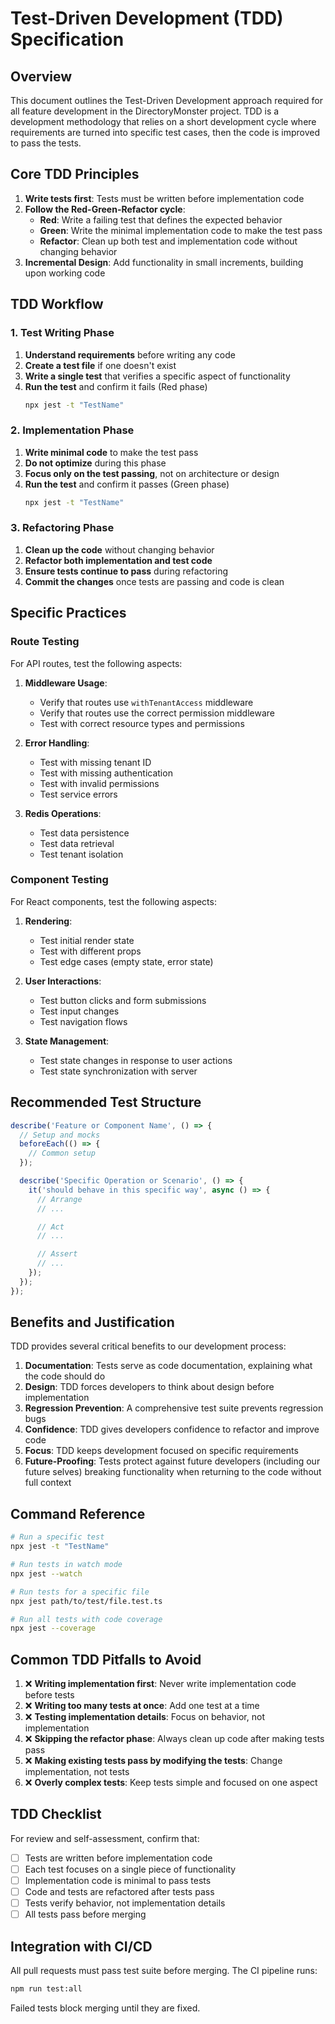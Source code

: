 # Test-Driven Development (TDD) Specification

## Overview

This document outlines the Test-Driven Development approach required for all feature development in the DirectoryMonster project. TDD is a development methodology that relies on a short development cycle where requirements are turned into specific test cases, then the code is improved to pass the tests.

## Core TDD Principles

1. **Write tests first**: Tests must be written before implementation code
2. **Follow the Red-Green-Refactor cycle**:
   - **Red**: Write a failing test that defines the expected behavior
   - **Green**: Write the minimal implementation code to make the test pass
   - **Refactor**: Clean up both test and implementation code without changing behavior
3. **Incremental Design**: Add functionality in small increments, building upon working code

## TDD Workflow

### 1. Test Writing Phase

1. **Understand requirements** before writing any code
2. **Create a test file** if one doesn't exist
3. **Write a single test** that verifies a specific aspect of functionality
4. **Run the test** and confirm it fails (Red phase)
   ```bash
   npx jest -t "TestName"
   ```

### 2. Implementation Phase

1. **Write minimal code** to make the test pass
2. **Do not optimize** during this phase
3. **Focus only on the test passing**, not on architecture or design
4. **Run the test** and confirm it passes (Green phase)
   ```bash
   npx jest -t "TestName"
   ```

### 3. Refactoring Phase

1. **Clean up the code** without changing behavior
2. **Refactor both implementation and test code**
3. **Ensure tests continue to pass** during refactoring
4. **Commit the changes** once tests are passing and code is clean

## Specific Practices

### Route Testing

For API routes, test the following aspects:

1. **Middleware Usage**:
   - Verify that routes use `withTenantAccess` middleware
   - Verify that routes use the correct permission middleware
   - Test with correct resource types and permissions

2. **Error Handling**:
   - Test with missing tenant ID
   - Test with missing authentication
   - Test with invalid permissions
   - Test service errors

3. **Redis Operations**:
   - Test data persistence
   - Test data retrieval
   - Test tenant isolation

### Component Testing

For React components, test the following aspects:

1. **Rendering**:
   - Test initial render state
   - Test with different props
   - Test edge cases (empty state, error state)

2. **User Interactions**:
   - Test button clicks and form submissions
   - Test input changes
   - Test navigation flows

3. **State Management**:
   - Test state changes in response to user actions
   - Test state synchronization with server

## Recommended Test Structure

```typescript
describe('Feature or Component Name', () => {
  // Setup and mocks
  beforeEach(() => {
    // Common setup
  });

  describe('Specific Operation or Scenario', () => {
    it('should behave in this specific way', async () => {
      // Arrange
      // ...

      // Act
      // ...

      // Assert
      // ...
    });
  });
});
```

## Benefits and Justification

TDD provides several critical benefits to our development process:

1. **Documentation**: Tests serve as code documentation, explaining what the code should do
2. **Design**: TDD forces developers to think about design before implementation
3. **Regression Prevention**: A comprehensive test suite prevents regression bugs
4. **Confidence**: TDD gives developers confidence to refactor and improve code
5. **Focus**: TDD keeps development focused on specific requirements
6. **Future-Proofing**: Tests protect against future developers (including our future selves) breaking functionality when returning to the code without full context

## Command Reference

```bash
# Run a specific test
npx jest -t "TestName"

# Run tests in watch mode
npx jest --watch

# Run tests for a specific file
npx jest path/to/test/file.test.ts

# Run all tests with code coverage
npx jest --coverage
```

## Common TDD Pitfalls to Avoid

1. ❌ **Writing implementation first**: Never write implementation code before tests
2. ❌ **Writing too many tests at once**: Add one test at a time
3. ❌ **Testing implementation details**: Focus on behavior, not implementation
4. ❌ **Skipping the refactor phase**: Always clean up code after making tests pass
5. ❌ **Making existing tests pass by modifying the tests**: Change implementation, not tests
6. ❌ **Overly complex tests**: Keep tests simple and focused on one aspect

## TDD Checklist

For review and self-assessment, confirm that:

- [ ] Tests are written before implementation code
- [ ] Each test focuses on a single piece of functionality
- [ ] Implementation code is minimal to pass tests
- [ ] Code and tests are refactored after tests pass
- [ ] Tests verify behavior, not implementation details
- [ ] All tests pass before merging

## Integration with CI/CD

All pull requests must pass test suite before merging. The CI pipeline runs:
```bash
npm run test:all
```

Failed tests block merging until they are fixed.
